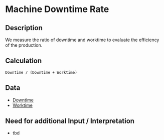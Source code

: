 # Machine Downtime Rate

## Description
We measure the ratio of downtime and worktime to evaluate the efficiency of the production.

## Calculation
`Downtime / (Downtime + Worktime)`

## Data
* [Downtime](https://github.com/fraunhofer-iem/move-kpi-system/blob/bbffa01e068a350cbfe0b96209f805da26514baf/kpis/Production%20Performance/Downtime.md)
* [Worktime](https://github.com/fraunhofer-iem/move-kpi-system/blob/bbffa01e068a350cbfe0b96209f805da26514baf/kpis/Production%20Performance/Worktime.md)

## Need for additional Input / Interpretation
* tbd

